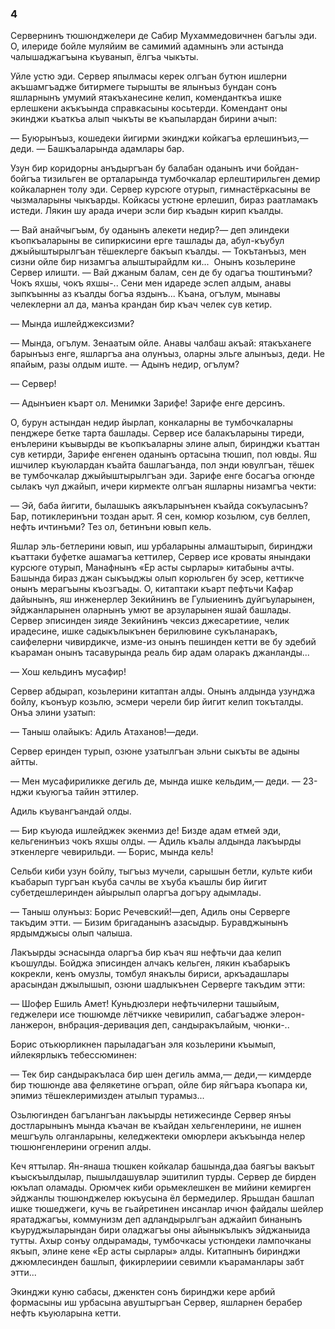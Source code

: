 ### 4

Сервернинъ тюшюнджелери де Сабир Мухаммедовичнен багълы эди.
О, илериде бойле муляйим ве самимий адамнынъ эли астында чалышаджагъына къуванып, ёлгъа чыкъты.

Уйле устю эди.
Сервер япылмасы керек олгъан бутюн ишлерни акъшамгъадже битирмеге тырышты ве ялынъыз бундан сонъ яшларнынъ умумий ятакъханесине келип, коменданткъа ишке ерлешкени акъкъында справкасыны косьтерди.
Комендант оны экинджи къаткъа алып чыкъты ве къапылардан бирини ачып:

— Буюрынъыз, кошедеки йигирми экинджи койкагъа ерлешинъиз,— деди.
— Башкъаларында адамлары бар.

Узун бир коридорны анъдыргъан бу балабан оданынъ ичи бойдан-бойгъа тизильген ве орталарында тумбочкалар ерлештирильген демир койкаларнен толу эди.
Сервер курсюге отурып, гимнастёркасыны ве чызмаларыны чыкъарды.
Койкасы устюне ерлешип, бираз раатламакъ истеди.
Лякин шу арада ичери эсли бир къадын кирип къалды.

— Вай анайчыгъым, бу оданынъ алекети недир?— деп элиндеки къопкъаларыны ве сипиркисини ерге ташлады да, абул-къубул джыйыштырылгъан тёшеклерге бакъып къалды.
— Токътанъыз, мен сизни ойле бир низамгъа алыштырайдлм ки...
 Онынъ козьлерине Сервер илишти.
— Вай джаным балам, сен де бу одагъа тюштинъми?
Чокъ яхшы, чокъ яхшы-..
Сени мен идареде эслеп алдым, анавы зыпкъынны аз къалды богъа яздынъ...
Къана, огълум, мынавы челеклерни ал да, манъа крандан бир къач челек сув кетир.

— Мында ишлейджексизми?

— Мында, огълум.
Зенаатым ойле.
Анавы чалбаш акъай: ятакъханеге барынъыз енге, яшларгъа ана олунъыз, оларны эльге алынъыз, деди.
Не япайым, разы олдым иште.
— Адынъ недир, огълум?

— Сервер!

— Адынъиен къарт ол.
Менимки Зарифе!
Зарифе енге дерсинъ.

О, бурун астындан недир йырлап, конкаларны ве тумбочкаларны пенджере бетке тарта башлады.
Сервер исе балакъларыны тиреди, енълерини къывырды ве къопкъаларны элине алып, биринджи къаттан сув кетирди, Зарифе енгенен оданынъ ортасына тюшип, пол ювды.
Яш ишчилер къуюлардан къайта башлагъанда, пол энди ювулгъан, тёшек ве тумбочкалар джыйыштырылгъан эди.
Зарифе енге босагъа огюнде сылакъ чул джайып, ичери кирмекте олгъан яшларны низамгъа чекти:

— Эй, баба йигити, былашыкъ аякъларынънен къайда сокъуласынъ?
Бар, потиклеринъни тоздан арыт.
Я сен, комюр козьлюм, сув беллеп, нефть ичтинъми?
Тез ол, бетинъни ювып кель.

Яшлар эль-бетлерини ювып, иш урбаларыны алмаштырып, биринджи къаттаки буфетке ашамагъа кеттилер, Сервер исе кроваты янындаки курсюге отурып, Манафнынъ «Ер асты сырлары» китабыны ачты.
Башында бираз джан сыкъыджы олып корюльген бу эсер, кеттикче онынъ мерагъыны къозгъады.
О, китаптаки къарт пефтьчи Кафар дайынынъ, яш инженерлер Зекийнинъ ве Гулыиенинъ дуйгъуларынен, эйджанларынен оларнынъ умют ве арзуларынен яшай башлады.
Сервер эписинден зияде Зекийнинъ чексиз джесаретиие, челик ирадесине, ишке садыкълыкънен берилювине сукъланаракъ, саифелерни чивирдикче, изме-из онынъ пешинден кетти ве бу эдебий къараман онынъ тасавурында реаль бир адам оларакъ джанланды...

— Хош кельдинъ мусафир!

Сервер абдырап, козьлерини китаптан алды.
Онынъ алдында узунджа бойлу, къонъур козьлю, эсмери черели бир йигит келип токъталды.
Онъа элини узатып:

— Таныш олайыкъ: Адиль Атаханов!—деди.

Сервер еринден турып, озюне узатылгъан эльни сыкъты ве адыны айтты.

— Мен мусафириликке дегиль де, мында ишке кельдим,— деди.
— 23-нджи къуюгъа тайин эттилер.

Адиль къувангъандай олды.

— Бир къуюда ишлейджек экенмиз де!
Бизде адам етмей эди, кельгенинъиз чокъ яхшы олды.
— Адиль къалы алдында лакъырды эткенлерге чевирильди.
— Борис, мында кель!

Сельби киби узун бойлу, тыгъыз мучели, сарышын бетли, культе киби къабарып тургъан къуба сачлы ве хъуба къашлы бир йигит субетдешлеринден айырылып оларгъа догъру адымлады.

— Таныш олунъыз: Борис Речевский!—деп, Адиль оны Серверге такъдим этти.
— Бизим бригаданынъ азасыдыр.
Буравджынынъ ярдымджысы олып чалыша.

Лакъырды эснасында оларгъа бир къач яш нефтьчи даа келип къошулды.
Бойджа эписинден алчакъ кельген, лякин къабарыкъ кокрекли, кенъ омузлы, томбул янакълы бириси, аркъадашлары арасындан джылышып, озюни шадлыкънен Серверге такъдим этти:

— Шофер Ешиль Амет!
Куньдюзлери нефтьчилерни ташыйым, геджелери исе тюшюмде лётчикке чевирилип, сабагъадже элерон-ланжерон, внбрация-деривация деп, сандыракълайым, чюнки-..

Борис отькюрликнен парыладагъан эля козьлерини къымып, ийлекярлыкъ тебессюминен:

— Тек бир сандыракъласа бир шен дегиль амма,— деди,— кимдерде бир тюшюнде ава фелякетине огърап, ойле бир яйгъара къопара ки, эпимиз тёшеклеримизден атылып турамыз...

Озьлюгинден багълангъан лакъырды нетижесинде Сервер янъы достларынынъ мында къачан ве къайдан хельгенлерини, не ишнен мешгъуль олганларыны, келеджектеки омюрлери акъкъында нелер тюшюнгенлерини огренип алды.

Кеч яттылар.
Ян-янаша тюшкен койкалар башында,даа баягъы вакъыт къыскъылдылар, пышылдашувлар эшитилип турды.
Сервер де бирден юкълап оламады.
Орюмчек киби орьмеклешкен ве мийини кемирген эйджанлы тюшюнджелер юкъусына ёл бермедилер.
Ярьшдан башлап ишке тюшеджеги, кучь ве гьайретинен инсанлар ичюн файдалы шейлер яратаджагъы, коммунизм деп адландырылгъан аджайип бинанынъ къуруджыларындан бири оладжагъы оны айыныкълыкъ эйджаныида тутты.
Ахыр сонъу олдырамады, тумбочкасы устюндеки лампочканы якъып, элине кене «Ер асты сырлары» алды.
Китапнынъ биринджи джюмлесинден башлып, фикирлериии севимли къараманлары забт этти...

Экинджи куню сабасы, дженктен сонъ биринджи кере арбий формасыны иш урбасына авуштыргъан Сервер, яшларнен берабер нефть къуюларына кетти.
